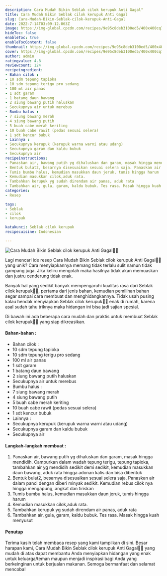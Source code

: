 ```yaml
---
description: Cara Mudah Bikin Seblak cilok kerupuk Anti Gagal"
title: Cara Mudah Bikin Seblak cilok kerupuk Anti Gagal
slug: Cara-Mudah-Bikin-Seblak-cilok-kerupuk-Anti-Gagal
date: 2022-7-14T03:09:12.063Z
image: https://img-global.cpcdn.com/recipes/9e95c8deb3100ed5/400x400cq70/photo.jpg
hideToc: false
enableToc: true
enableTocContent: false
thumbnail: https://img-global.cpcdn.com/recipes/9e95c8deb3100ed5/400x400cq70/photo.jpg
cover: https://img-global.cpcdn.com/recipes/9e95c8deb3100ed5/400x400cq70/photo.jpg
author: admin
ratingvalue: 4.8
reviewcount: 124
recipeingredient:
- Bahan cilok :
- 10 sdm tepung tapioka
- 10 sdm tepung terigu pro sedang
- 100 ml air panas
- 1 sdt garam
- 1 batang daun bawang
- 2 siung bawang putih haluskan
- Secukupnya air untuk merebus
- Bumbu halus :
- 7 siung bawang merah
- 4 siung bawang putih
- 5 buah cabe merah keriting
- 10 buah cabe rawit (pedas sesuai selera)
- 1 sdt kencur bubuk
- Lainnya :
- Secukupnya kerupuk (kerupuk warna warni atau udang)
- Secukupnya garam dan kaldu bubuk
- Secukupnya air
recipeinstructions:
- Panaskan air, bawang putih yg dihaluskan dan garam, masak hingga mendidih. Campurkan dalam wadah tepung terigu, tepung tapioka, tambahkan air yg mendidih sedikit demi sedikit, kemudian masukkan daun bawang, aduk rata hingga adonan kalis dan bisa dibentuk
- Bentuk bulat2, besarnya disesuaikan sesuai selera saja. Panaskan air dalam panci dengan diberi minyak sedikit. Kemudian rebus cilok nya hingga mengapung, angkat dan tiriskan
- Tumis bumbu halus, kemudian masukkan daun jeruk, tumis hingga harum
- Kemudian masukkan cilok,aduk rata.
- Tambahkan kerupuk yg sudah direndam air panas, aduk rata
- Tambahkan air, gula, garam, kaldu bubuk. Tes rasa. Masak hingga kuah menyusut
categories:
- Resep

tags:
- Seblak
- cilok
- kerupuk

katakunci: Seblak cilok kerupuk
recipecuisine: Indonesian

---
```


![Cara Mudah Bikin Seblak cilok kerupuk Anti Gagal👩‍🍳](https://img-global.cpcdn.com/recipes/9e95c8deb3100ed5/400x400cq70/photo.jpg)

Lagi mencari ide resep Cara Mudah Bikin Seblak cilok kerupuk Anti Gagal👩‍🍳 yang unik? Cara menyiapkannya memang tidak terlalu sulit namun tidak gampang juga. Jika keliru mengolah maka hasilnya tidak akan memuaskan dan justru cenderung tidak enak.

Banyak hal yang sedikit banyak mempengaruhi kualitas rasa dari Seblak cilok kerupuk👩‍🍳, pertama dari jenis bahan, kemudian pemilihan bahan segar sampai cara membuat dan menghidangkannya. Tidak usah pusing kalau hendak menyiapkan Seblak cilok kerupuk👩‍🍳 enak di rumah, karena asal sudah tahu triknya maka hidangan ini bisa jadi sajian spesial.

Di bawah ini ada beberapa cara mudah dan praktis untuk membuat Seblak cilok kerupuk👩‍🍳 yang siap dikreasikan.

<!--inarticleads1-->

#### Bahan-bahan :

- Bahan cilok :
- 10 sdm tepung tapioka
- 10 sdm tepung terigu pro sedang
- 100 ml air panas
- 1 sdt garam
- 1 batang daun bawang
- 2 siung bawang putih haluskan
- Secukupnya air untuk merebus
- Bumbu halus :
- 7 siung bawang merah
- 4 siung bawang putih
- 5 buah cabe merah keriting
- 10 buah cabe rawit (pedas sesuai selera)
- 1 sdt kencur bubuk
- Lainnya :
- Secukupnya kerupuk (kerupuk warna warni atau udang)
- Secukupnya garam dan kaldu bubuk
- Secukupnya air

<!--inarticleads2-->

#### Langkah-langkah membuat :

1. Panaskan air, bawang putih yg dihaluskan dan garam, masak hingga mendidih. Campurkan dalam wadah tepung terigu, tepung tapioka, tambahkan air yg mendidih sedikit demi sedikit, kemudian masukkan daun bawang, aduk rata hingga adonan kalis dan bisa dibentuk
1. Bentuk bulat2, besarnya disesuaikan sesuai selera saja. Panaskan air dalam panci dengan diberi minyak sedikit. Kemudian rebus cilok nya hingga mengapung, angkat dan tiriskan
1. Tumis bumbu halus, kemudian masukkan daun jeruk, tumis hingga harum
1. Kemudian masukkan cilok,aduk rata.
1. Tambahkan kerupuk yg sudah direndam air panas, aduk rata
1. Tambahkan air, gula, garam, kaldu bubuk. Tes rasa. Masak hingga kuah menyusut

#### Penutup

Terima kasih telah membaca resep yang kami tampilkan di sini. Besar harapan kami, Cara Mudah Bikin Seblak cilok kerupuk Anti Gagal👩‍🍳 yang mudah di atas dapat membantu Anda menyiapkan hidangan yang enak untuk keluarga/teman maupun menjadi inspirasi bagi Anda yang berkeinginan untuk berjualan makanan. Semoga bermanfaat dan selamat mencoba!